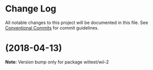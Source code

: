# Change Log

All notable changes to this project will be documented in this file.
See [Conventional Commits](https://conventionalcommits.org) for commit guidelines.

<a name=""></a>
# [](https://github.com/qinmudi/wii-demo/compare/wiitest/wii-2@0.0.15...wiitest/wii-2@) (2018-04-13)




**Note:** Version bump only for package wiitest/wii-2
